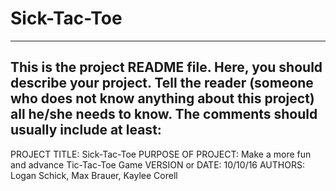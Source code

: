 # Sick-Tac-Toe
------------------------------------------------------------------------
This is the project README file. Here, you should describe your project.
Tell the reader (someone who does not know anything about this project)
all he/she needs to know. The comments should usually include at least:
------------------------------------------------------------------------

PROJECT TITLE: Sick-Tac-Toe
PURPOSE OF PROJECT: Make a more fun and advance Tic-Tac-Toe Game 
VERSION or DATE: 10/10/16 
AUTHORS: Logan Schick, Max Brauer, Kaylee Corell 
